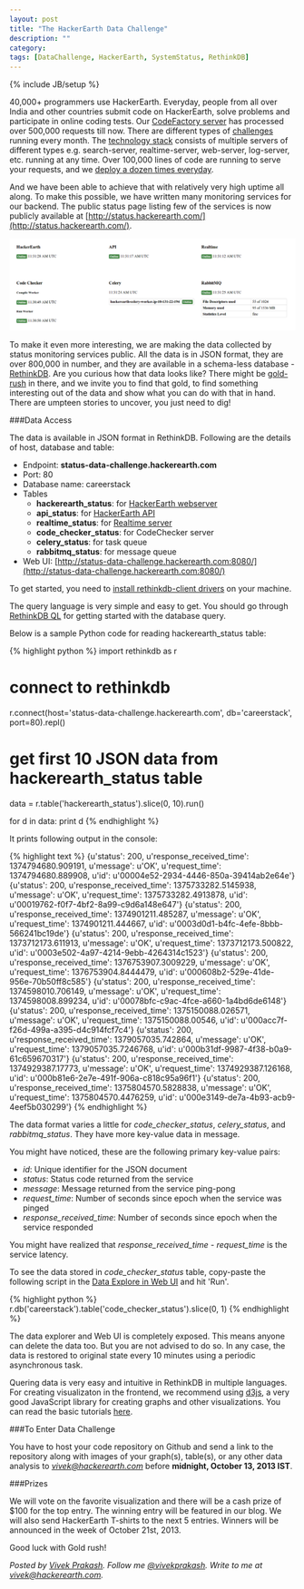 ```yaml
---
layout: post
title: "The HackerEarth Data Challenge"
description: ""
category: 
tags: [DataChallenge, HackerEarth, SystemStatus, RethinkDB]
---
```

{% include JB/setup %}

40,000+ programmers use HackerEarth. Everyday, people from all over India and
other countries submit code on HackerEarth, solve problems and participate in
online coding tests. Our
[CodeFactory server](http://engineering.hackerearth.com/2013/03/12/100000-strong) 
has processed over
500,000 requests till now. There are different types of
[challenges](http://www.hackerearth.com/challenges/) running
every month. The [technology stack](http://engineering.hackerearth.com/2013/03/20/hackerearth-technology-stack)
consists of multiple servers of different
types e.g. search-server, realtime-server, web-server, log-server, etc.
running at any time. Over 100,000 lines of code are running to serve your
requests, and we [deploy a dozen times everyday](http://engineering.hackerearth.com/2013/08/05/continuous-deployment-system).

And we have been able to achieve that with relatively very high uptime all along.
To make this possible, we have written many monitoring services for our
backend. The public status page listing few of the services is now publicly
available at [http://status.hackerearth.com/](http://status.hackerearth.com/).

<img src="/images/service_status.png" />

To make it even more interesting, we are making the data collected by status
monitoring services public. All the data is in JSON format, they are over
800,000 in number, and they are
available in a schema-less database - [RethinkDB](http://rethinkdb.com/).
Are you curious how that data looks like? There might be
[gold-rush](http://i1.ytimg.com/vi/HvkkJnjacsQ/maxresdefault.jpg) in there, and
we invite you to find that gold, to find something interesting out of the data
and show what you can do with that in hand. There are umpteen stories to
uncover, you just need to dig!

###Data Access

The data is available in JSON format in RethinkDB. Following are the details of
host, database and table:

* Endpoint: **status-data-challenge.hackerearth.com**
* Port: 80
* Database name: careerstack
* Tables
  * **hackerearth_status**: for [HackerEarth webserver](http://www.hackerearth.com/)
  * **api_status**: for [HackerEarth API](http://developer.hackerearth.com/)
  * **realtime_status**: for [Realtime server](http://realtime.hackerearth.com/ping/)
  * **code_checker_status**: for CodeChecker server
  * **celery_status**: for task queue
  * **rabbitmq_status**: for message queue
* Web UI: [http://status-data-challenge.hackerearth.com:8080/](http://status-data-challenge.hackerearth.com:8080/)

To get started, you need to
[install rethinkdb-client drivers](http://rethinkdb.com/docs/install-drivers/)
on your machine. 

The query language is very simple and easy to get. You should go through
[RethinkDB QL](http://rethinkdb.com/api/#py) for getting started with the
database query.

Below is a sample Python code for reading hackerearth_status table:

{% highlight python %}
import rethinkdb as r

# connect to rethinkdb
r.connect(host='status-data-challenge.hackerearth.com', db='careerstack', port=80).repl()

# get first 10 JSON data from hackerearth_status table
data = r.table('hackerearth_status').slice(0, 10).run()

for d in data:
    print d
{% endhighlight %}

It prints following output in the console:

{% highlight text %}
{u'status': 200, u'response_received_time': 1374794680.909191, u'message': u'OK', u'request_time': 1374794680.889908, u'id': u'00004e52-2934-4446-850a-39414ab2e64e'}
{u'status': 200, u'response_received_time': 1375733282.5145938, u'message': u'OK', u'request_time': 1375733282.4913878, u'id': u'00019762-f0f7-4bf2-8a99-c9d6a148e647'}
{u'status': 200, u'response_received_time': 1374901211.485287, u'message': u'OK', u'request_time': 1374901211.444667, u'id': u'0003d0d1-b4fc-4efe-8bbb-566241bc19de'}
{u'status': 200, u'response_received_time': 1373712173.611913, u'message': u'OK', u'request_time': 1373712173.500822, u'id': u'0003e502-4a97-4214-9ebb-4264314c1523'}
{u'status': 200, u'response_received_time': 1376753907.3009229, u'message': u'OK', u'request_time': 1376753904.8444479, u'id': u'000608b2-529e-41de-956e-70b50ff8c585'}
{u'status': 200, u'response_received_time': 1374598010.706149, u'message': u'OK', u'request_time': 1374598008.899234, u'id': u'00078bfc-c9ac-4fce-a660-1a4bd6de6148'}
{u'status': 200, u'response_received_time': 1375150088.026571, u'message': u'OK', u'request_time': 1375150088.00546, u'id': u'000acc7f-f26d-499a-a395-d4c914fcf7c4'}
{u'status': 200, u'response_received_time': 1379057035.742864, u'message': u'OK', u'request_time': 1379057035.7246768, u'id': u'000b31df-9987-4f38-b0a9-61c659670317'}
{u'status': 200, u'response_received_time': 1374929387.17773, u'message': u'OK', u'request_time': 1374929387.126168, u'id': u'000b81e6-2e7e-491f-906a-c818c95a96f1'}
{u'status': 200, u'response_received_time': 1375804570.5828838, u'message': u'OK', u'request_time': 1375804570.4476259, u'id': u'000e3149-de7a-4b93-acb9-4eef5b030299'}
{% endhighlight %}

The data format varies a little for *code_checker_status*,
*celery_status*, and *rabbitmq_status*. They have more key-value data in message.

You might have noticed, these are the following primary key-value pairs:
* *id*: Unique identifier for the JSON document
* *status*: Status code returned from the service
* *message*: Message returned from the service ping-pong
* *request_time*: Number of seconds since epoch when the service was pinged
* *response_received_time*: Number of seconds since epoch when the service responded

You might have realized that *response_received_time - request_time* is the service latency.

To see the data stored in *code_checker_status* table, copy-paste the following script in 
the [Data Explore in Web UI](http://status-data-challenge.hackerearth.com:8080/#dataexplorer)
and hit 'Run'.

{% highlight python %}
r.db('careerstack').table('code_checker_status').slice(0, 1)
{% endhighlight %}

The data explorer and Web UI is completely exposed. This means anyone can
delete the data too. But you are not advised to do so. In any case, the data is
restored to original state every 10 minutes using a periodic asynchronous task.

Quering data is very easy and intuitive in RethinkDB in multiple languages.
For creating visualizaton in the frontend, we recommend using [d3js](http://d3js.org/),
a very good JavaScript library for creating graphs and other visualizations. You can read
the basic tutorials [here](http://alignedleft.com/tutorials/d3/).

###To Enter Data Challenge

You have to host your code repository on Github and send a link to the repository along
with images of your graph(s), table(s), or any other data analysis to *vivek@hackerearth.com*
before **midnight, October 13, 2013 IST**.

###Prizes

We will vote on the favorite visualization and there will be a cash prize of $100
for the top entry.
The winning entry will be featured in our blog. We will also send HackerEarth T-shirts to
the next 5 entries. Winners will be announced in the week of October 21st, 2013.

Good luck with Gold rush!

*Posted by [Vivek Prakash](http://www.hackerearth.com/users/vivekprakash/).
Follow me [@vivekprakash](https://twitter.com/vivekprakash). Write to me at
vivek@hackerearth.com.*
